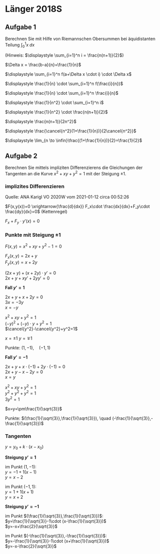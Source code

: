 # Länger 2018S

## Aufgabe 1

Berechnen Sie mit Hilfe von Riemannschen Obersummen bei äquidistanten Teilung $\displaystyle \int_0^1 x \;dx$

(Hinweis: $\displaystyle \sum_{i=1}^n i = \frac{n(n+1)}{2}$)

$\Delta x = \frac{b-a}{n}=\frac{1}{n}$

$\displaystyle \sum_{i=1}^n f(a+\Delta x \cdot i) \cdot \Delta x$


$\displaystyle \frac{1}{n} \cdot \sum_{i=1}^n f(\frac{i}{n})$

$\displaystyle \frac{1}{n} \cdot \sum_{i=1}^n \frac{i}{n}$

$\displaystyle \frac{1}{n^2} \cdot \sum_{i=1}^n i$

$\displaystyle \frac{1}{n^2} \cdot \frac{n(n+1)}{2}$

$\displaystyle \frac{n(n+1)}{2n^2}$

$\displaystyle \frac{\cancel{n^2}(1+\frac{1}{n})}{2\cancel{n^2}}$

$\displaystyle \lim_{n \to \infin}\frac{(1+\frac{1}{n})}{2}=\frac{1}{2}$ 


## Aufgabe 2


Berechnen Sie mittels impliziten Differenzierens die Gleichungen der Tangenten an die Kurve $x^2+xy+y^2=1$ mit der Steigung $\pm 1$.

### implizites Differenzieren

Quelle: ANA Karigl VO 2020W vom 2021-01-12 circa 00:52:26

$F(x,y(x))=0 \xrightarrow{\frac{d}{dx}} F_x\cdot \frac{dx}{dx}+F_y\cdot \frac{dy}{dx}=0$ (Kettenregel)

$F_x+F_y \cdot y'(x)=0$

### Punkte mit Steigung $\pm 1$

$F(x,y) =x^2+xy+y^2-1=0$

$F_x(x,y)=2x+y$ \
$F_y(x,y)=x+2y$

$(2x+y) + (x+2y) \cdot y'=0$ \
$2x+y+xy'+2yy'=0$

**Fall $y'=1$**

$2x+y+x+2y=0$ \
$3x=-3y$ \
$x=-y$

$x^2+xy+y^2=1$\
$(-y)^2+(-y)\cdot y +y^2=1$ \
$\cancel{y^2}-\cancel{y^2}+y^2=1$

$x=\pm 1$
$y =\mp1$

Punkte: $(1,-1),\quad (-1,1)$

**Fall $y'=-1$**

$2x+y+x\cdot (-1)+2y\cdot (-1)=0$ \
$2x+y-x-2y=0$ \
$x=y$

$x^2+xy+y^2=1$ \
$y^2+y^2+y^2=1$ \
$3y^2=1$ 

$x=y=\pm\frac{1}{\sqrt{3}}$

Punkte: $(\frac{1}{\sqrt{3}},\frac{1}{\sqrt{3}}), \quad (-\frac{1}{\sqrt{3}},-\frac{1}{\sqrt{3}})$

### Tangenten

$y=y_0+k\cdot (x-x_0)$

**Steigung $y'=1$**

im Punkt $(1,-1)$:\
$y=-1+1(x-1)$ \
$y=x-2$

im Punkt $(-1,1)$:\
$y=1+1(x+1)$ \
$y=x+2$

**Steigung $y'=-1$**

im Punkt $(\frac{1}{\sqrt{3}},\frac{1}{\sqrt{3}})$:\
$y=\frac{1}{\sqrt{3}}-1\cdot (x-\frac{1}{\sqrt{3}})$ \
$y=-x+\frac{2}{\sqrt{3}}$

im Punkt $(-\frac{1}{\sqrt{3}},-\frac{1}{\sqrt{3}})$:\
$y=-\frac{1}{\sqrt{3}}-1\cdot (x+\frac{1}{\sqrt{3}})$ \
$y=-x-\frac{2}{\sqrt{3}}$